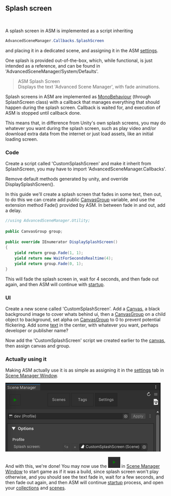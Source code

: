 ## Splash screen

<br/>

A splash screen in ASM is implemented as a script inheriting
```csharp
AdvancedSceneManager.Callbacks.SplashScreen
```
and placing it in a dedicated scene, and assigning it in the ASM [settings](SceneManagerWindow.md#settings).

One splash is provided out-of-the-box, which, while functional, is just intended as a reference, and can be found in 'AdvancedSceneManager/System/Defaults'.

> ASM Splash Screen<br/>
Displays the text 'Advanced Scene Manager', with fade animations.

Splash screens in ASM are implemented as [MonoBehaviour](https://docs.unity3d.com/ScriptReference/MonoBehaviour.html) (through SplashScreen class) with a callback that manages everything that should happen during the splash screen. Callback is waited for, and execution of ASM is stopped until callback done.

This means that, in difference from Unity's own splash screens, you may do whatever you want during the splash screen, such as play video and/or download extra data from the internet or just load assets, like an initial loading screen.

### Code

Create a script called 'CustomSplashScreen' and make it inherit from SplashScreen, you may have to import 'AdvancedSceneManager.Callbacks'.

Remove default methods generated by unity, and override DisplaySplashScreen().

In this guide we'll create a splash screen that fades in some text, then out, to do this we can create add public [CanvasGroup](https://docs.unity3d.com/Packages/com.unity.ugui@1.0/manual/class-CanvasGroup.html) variable, and use the extension method Fade() provided by ASM. In between fade in and out, add a delay.

```csharp
//using AdvancedSceneManager.Utility;

public CanvasGroup group;

public override IEnumerator DisplaySplashScreen()
{
    yield return group.Fade(1, 1);
    yield return new WaitForSecondsRealtime(4);
    yield return group.Fade(0, 1);
}
```

This will fade the splash screen in, wait for 4 seconds, and then fade out again, and then ASM will continue with [startup](SceneManager.md#runtime).

### UI

Create a new scene called 'CustomSplashScreen'. Add a [Canvas](https://docs.unity3d.com/Packages/com.unity.ugui@1.0/manual/UICanvas.html), a black background image to cover whats behind ui, then a [CanvasGroup](https://docs.unity3d.com/Packages/com.unity.ugui@1.0/manual/class-CanvasGroup.html) on a child object to background, set alpha on [CanvasGroup](https://docs.unity3d.com/Packages/com.unity.ugui@1.0/manual/class-CanvasGroup.html) to 0 to prevent potential flickering. Add some [text](https://docs.unity3d.com/Packages/com.unity.ugui@1.0/manual/script-Text.html) in the center, with whatever you want, perhaps developer or publisher name?

Now add the 'CustomSplashScreen' script we created earlier to the [canvas](https://docs.unity3d.com/Packages/com.unity.ugui@1.0/manual/UICanvas.html), then assign canvas and group.

### Actually using it
Making ASM actually use it is as simple as assigning it in the [settings](SceneManagerWindow.md#settings) tab in [Scene Manager Window](SceneManagerWindow.md).

![](../image/settings-splashscreen.png)

And with this, we're done! You may now use the ![](../image/play.png) in [Scene Manager Window](SceneManagerWindow.md) to start game as if it was a build, since splash screen won't play otherwise, and you should see the text fade in, wait for a few seconds, and then fade out again, and then ASM will continue [startup](SceneManager.md#runtime) process, and open your [collections](SceneCollection.md) and [scenes](Scene.md).
